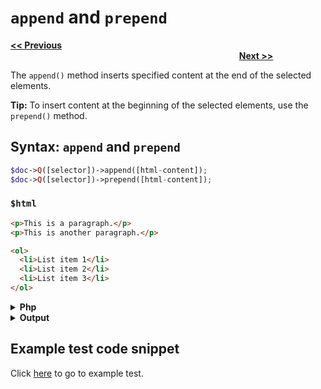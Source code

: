 # `append` and `prepend`

<a href="html-and-text.md"><b><< Previous</b></a>
&emsp;&emsp;&emsp;&emsp;&emsp;&emsp;&emsp;
&emsp;&emsp;&emsp;&emsp;&emsp;&emsp;&emsp;
&emsp;&emsp;&emsp;&emsp;&emsp;&emsp;&emsp;
&emsp;&emsp;&emsp;&emsp;&emsp;&emsp;&emsp;
&emsp;&emsp;&emsp;&emsp;&emsp;&emsp;&emsp;
&emsp;&emsp;&emsp;&emsp;&emsp;&emsp;&emsp;
&emsp;&emsp;&emsp;&emsp;&emsp;&emsp;&emsp;
&emsp;&emsp;&emsp;&emsp;
<a href="remove-and-clear.md"><b>Next >></b></a>

The `append()` method inserts specified content at the end of the selected elements.

**Tip:** To insert content at the beginning of the selected elements, use the `prepend()` method.

## Syntax: `append` and `prepend`

```php
$doc->Q([selector])->append([html-content]);
$doc->Q([selector])->prepend([html-content]);
```

### `$html` 

```html
<p>This is a paragraph.</p>
<p>This is another paragraph.</p>

<ol>
  <li>List item 1</li>
  <li>List item 2</li>
  <li>List item 3</li>
</ol>
```

<details>
  <summary>
    <b>Php</b>
  </summary>

  ```php
  <?php
  include "../src/webparser.php";
  $doc = new WebParser();
  $doc->loadHTML($html);

  $doc->Q("ol")->append("<li>Appended html</li>");
  $doc->Q("ol")->prepend("<li>Prepended html</li>");

  $doc->output();
  ```
</details>

<details>
  <summary>
    <b>Output</b>
  </summary>

  ```html
  <p>This is a paragraph.</p>
  <p>This is another paragraph.</p>

  <ol>
    <li>Prepended html</li>
    <li>List item 1</li>
    <li>List item 2</li>
    <li>List item 3</li>
    <li>Appended html</li>
  </ol> 
  ```
</details>

## Example test code snippet

Click [here](../examples/example_append_prepend.php) to go to example test.

